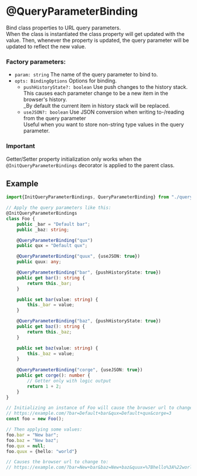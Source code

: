# @QueryParameterBinding

Bind class properties to URL query parameters.  
When the class is instantiated the class property will get updated with the value.
Then, whenever the property is updated, the query parameter will be updated to reflect the new value.

### Factory parameters:
* `param: string` The name of the query parameter to bind to.
* `opts: BindingOptions` Options for binding.
    * `pushHistoryState?: boolean` Use push changes to the history stack.  
    This causes each parameter change to be a new item in the browser's history.  
    _By default the current item in history stack will be replaced.
    * `useJSON?: boolean` Use JSON conversion when writing to-/reading from the query parameter  
    Useful when you want to store non-string type values in the query parameter.

### Important
Getter/Setter property initialization only works when the `@InitQueryParameterBindings` decorator is applied to the parent class.

## Example
```typescript
import{InitQueryParameterBindings, QueryParameterBinding} from "./query-parameter-binding"

// Apply the query parameters like this: 
@InitQueryParameterBindings
class Foo {
    public _bar = "Default bar";
    public _baz: string;

    @QueryParameterBinding("qux")
    public qux = "Default qux";

    @QueryParameterBinding("quux", {useJSON: true})
    public quux: any;

    @QueryParameterBinding("bar", {pushHistoryState: true})
    public get bar(): string {
        return this._bar;
    }

    public set bar(value: string) {
        this._bar = value;
    }

    @QueryParameterBinding("baz", {pushHistoryState: true})
    public get baz(): string {
        return this._baz;
    }

    public set baz(value: string) {
        this._baz = value;
    }
    
    @QueryParameterBinding("corge", {useJSON: true})
    public get corge(): number {
        // Getter only with logic output
        return 1 + 2;
    }
}

// Initializing an instance of Foo will cause the browser url to change to:
// https://example.com/?bar=Default+bar&qux=Default+qux&corge=3
const foo = new Foo();

// Then applying some values:
foo.bar = "New bar";
foo.baz = "New baz";
foo.qux = null;
foo.quux = {hello: "world"}

// Causes the browser url to change to:
// https://example.com/?bar=New+bar&baz=New+baz&quux=%7Bhello%3A%22world%22%7D
```
